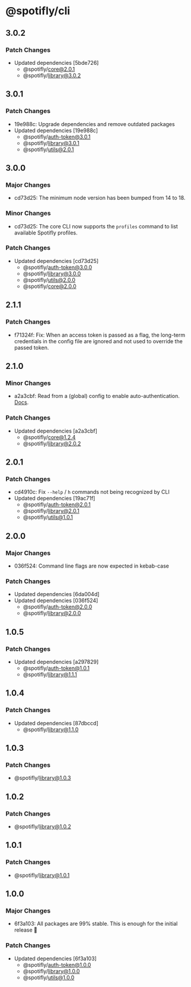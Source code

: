# @spotifly/cli

## 3.0.2

### Patch Changes

- Updated dependencies [5bde726]
  - @spotifly/core@2.0.1
  - @spotifly/library@3.0.2

## 3.0.1

### Patch Changes

- 19e988c: Upgrade dependencies and remove outdated packages
- Updated dependencies [19e988c]
  - @spotifly/auth-token@3.0.1
  - @spotifly/library@3.0.1
  - @spotifly/utils@2.0.1

## 3.0.0

### Major Changes

- cd73d25: The minimum node version has been bumped from 14 to 18.

### Minor Changes

- cd73d25: The core CLI now supports the `profiles` command to list available Spotifly profiles.

### Patch Changes

- Updated dependencies [cd73d25]
  - @spotifly/auth-token@3.0.0
  - @spotifly/library@3.0.0
  - @spotifly/utils@2.0.0
  - @spotifly/core@2.0.0

## 2.1.1

### Patch Changes

- f71324f: Fix: When an access token is passed as a flag, the long-term credentials in the config file are ignored and not used to override the passed token.

## 2.1.0

### Minor Changes

- a2a3cbf: Read from a (global) config to enable auto-authentication. [Docs](https://spotifly.nougat.dev/docs/command-line#configuration-and-auto-authentication).

### Patch Changes

- Updated dependencies [a2a3cbf]
  - @spotifly/core@1.2.4
  - @spotifly/library@2.0.2

## 2.0.1

### Patch Changes

- cd4910c: Fix `--help` / `h` commands not being recognized by CLI
- Updated dependencies [19ac71f]
  - @spotifly/auth-token@2.0.1
  - @spotifly/library@2.0.1
  - @spotifly/utils@1.0.1

## 2.0.0

### Major Changes

- 036f524: Command line flags are now expected in kebab-case

### Patch Changes

- Updated dependencies [6da004d]
- Updated dependencies [036f524]
  - @spotifly/auth-token@2.0.0
  - @spotifly/library@2.0.0

## 1.0.5

### Patch Changes

- Updated dependencies [a297829]
  - @spotifly/auth-token@1.0.1
  - @spotifly/library@1.1.1

## 1.0.4

### Patch Changes

- Updated dependencies [87dbccd]
  - @spotifly/library@1.1.0

## 1.0.3

### Patch Changes

- @spotifly/library@1.0.3

## 1.0.2

### Patch Changes

- @spotifly/library@1.0.2

## 1.0.1

### Patch Changes

- @spotifly/library@1.0.1

## 1.0.0

### Major Changes

- 6f3a103: All packages are 99% stable. This is enough for the initial release 🎉

### Patch Changes

- Updated dependencies [6f3a103]
  - @spotifly/auth-token@1.0.0
  - @spotifly/library@1.0.0
  - @spotifly/utils@1.0.0
